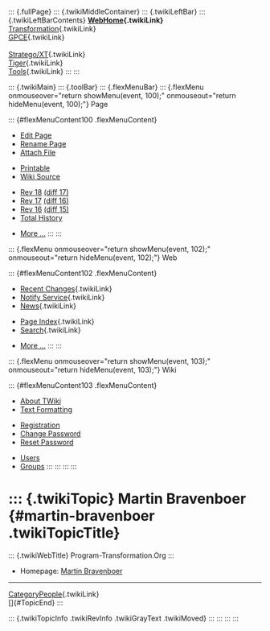 ::: {.fullPage}
::: {.twikiMiddleContainer}
::: {.twikiLeftBar}
::: {.twikiLeftBarContents}
**[WebHome](WebHome){.twikiLink}**\
[Transformation](../Transform/WebHome){.twikiLink}\
[GPCE](../Gpce/WebHome){.twikiLink}\
\
[Stratego/XT](../Stratego/WebHome){.twikiLink}\
[Tiger](../Tiger/WebHome){.twikiLink}\
[Tools](../Tools/WebHome){.twikiLink}
:::
:::

::: {.twikiMain}
::: {.toolBar}
::: {.flexMenuBar}
::: {.flexMenu onmouseover="return showMenu(event, 100);" onmouseout="return hideMenu(event, 100);"}
Page

::: {#flexMenuContent100 .flexMenuContent}
-   [Edit
    Page](http://www.program-transformation.org/edit/Main/MartinBravenboer?t=1536825504)
-   [Rename
    Page](http://www.program-transformation.org/rename/Main/MartinBravenboer)
-   [Attach
    File](http://www.program-transformation.org/attach/Main/MartinBravenboer)

<!-- -->

-   [Printable](http://www.program-transformation.org/view/Main/MartinBravenboer?skin=print.pattern)
-   [Wiki
    Source](http://www.program-transformation.org/view/Main/MartinBravenboer?skin=text&raw=on&contenttype=text/plain)

<!-- -->

-   [Rev
    18](http://www.program-transformation.org/view/Main/MartinBravenboer?rev=1.18)
    [(diff 17)](http://www.program-transformation.org/rdiff/Main/MartinBravenboer?rev1=1.18&rev2=1.17)
-   [Rev
    17](http://www.program-transformation.org/view/Main/MartinBravenboer?rev=1.17)
    [(diff 16)](http://www.program-transformation.org/rdiff/Main/MartinBravenboer?rev1=1.17&rev2=1.16)
-   [Rev
    16](http://www.program-transformation.org/view/Main/MartinBravenboer?rev=1.16)
    [(diff 15)](http://www.program-transformation.org/rdiff/Main/MartinBravenboer?rev1=1.16&rev2=1.15)
-   [Total
    History](http://www.program-transformation.org/rdiff/Main/MartinBravenboer)

<!-- -->

-   [More
    \...](http://www.program-transformation.org/oops/Main/MartinBravenboer?template=oopsmore&param1=1.18&param2=1.18)
:::
:::

::: {.flexMenu onmouseover="return showMenu(event, 102);" onmouseout="return hideMenu(event, 102);"}
Web

::: {#flexMenuContent102 .flexMenuContent}
-   [Recent Changes](WebChanges){.twikiLink}
-   [Notify Service](WebNotify){.twikiLink}
-   [News](WebNews){.twikiLink}

<!-- -->

-   [Page Index](WebIndex){.twikiLink}
-   [Search](WebSearch){.twikiLink}

<!-- -->

-   [More
    \...](http://www.program-transformation.org/oops/Main/MartinBravenboer?template=oopsmore&param1=1.18&param2=1.18)
:::
:::

::: {.flexMenu onmouseover="return showMenu(event, 103);" onmouseout="return hideMenu(event, 103);"}
Wiki

::: {#flexMenuContent103 .flexMenuContent}
-   [About
    TWiki](http://www.program-transformation.org/view/TWiki/WebHome)
-   [Text
    Formatting](http://www.program-transformation.org/view/TWiki/TextFormattingRules)

<!-- -->

-   [Registration](http://www.program-transformation.org/view/TWiki/TWikiRegistration)
-   [Change
    Password](http://www.program-transformation.org/view/TWiki/ChangePassword)
-   [Reset
    Password](http://www.program-transformation.org/view/TWiki/ResetPassword)

<!-- -->

-   [Users](http://www.program-transformation.org/view/Main/TWikiUsers)
-   [Groups](http://www.program-transformation.org/view/Main/TWikiGroups)
:::
:::
:::
:::

::: {.twikiTopic}
Martin Bravenboer {#martin-bravenboer .twikiTopicTitle}
=================

::: {.twikiWebTitle}
Program-Transformation.Org
:::

-   Homepage: [Martin Bravenboer](http://martin.bravenboer.name/)

------------------------------------------------------------------------

[CategoryPeople](../Transform/CategoryPeople){.twikiLink}\
[]{#TopicEnd}
:::

::: {.twikiTopicInfo .twikiRevInfo .twikiGrayText .twikiMoved}
:::
:::
:::
:::
